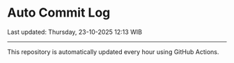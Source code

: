 # Auto Commit Log

Last updated: Thursday, 23-10-2025 12:13 WIB

---

This repository is automatically updated every hour using GitHub Actions.
